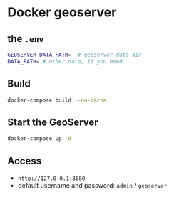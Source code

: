 # Docker geoserver

## the `.env`

```bash
GEOSERVER_DATA_PATH=  # geoserver data dir
DATA_PATH= # other data, if you need
```

## Build

```bash
docker-compose build --no-cache
```

## Start the GeoServer

```bash
docker-compose up -d
```

## Access

* `http://127.0.0.1:8080`
* default username and password: `admin` / `geoserver`
